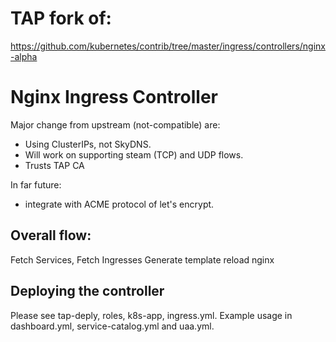 # TAP fork of:

https://github.com/kubernetes/contrib/tree/master/ingress/controllers/nginx-alpha

# Nginx Ingress Controller

Major change from upstream (not-compatible) are:

- Using ClusterIPs, not SkyDNS.
- Will work on supporting steam (TCP) and UDP flows.
- Trusts TAP CA

In far future:
- integrate with ACME protocol of let's encrypt.

## Overall flow:

Fetch Services, Fetch Ingresses
Generate template
reload nginx

## Deploying the controller

Please see tap-deply, roles, k8s-app, ingress.yml.
Example usage in dashboard.yml, service-catalog.yml and uaa.yml.

